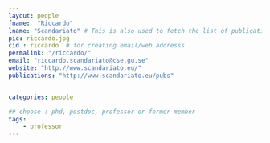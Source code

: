 ```yaml
---
layout: people
fname:  "Riccardo"
lname: "Scandariato" # This is also used to fetch the list of publications from bib files
pic: riccardo.jpg
cid : riccardo  # for creating email/web addresss
permalink: "/riccardo/"
email: "riccardo.scandariato@cse.gu.se"
website: "http://www.scandariato.eu/"
publications: "http://www.scandariato.eu/pubs"


categories: people

## choose : phd, postdoc, professor or former-member
tags:
    - professor
---
```

